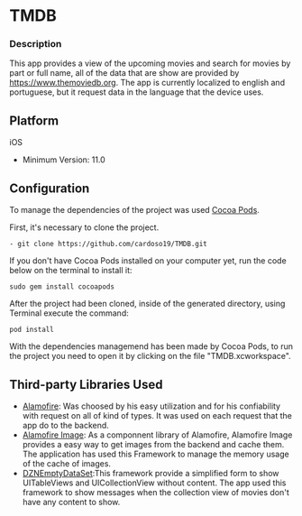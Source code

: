 # TMDB

### Description
This app provides a view of the upcoming movies and search for movies by part or full name, all of the data that are show are provided by https://www.themoviedb.org. The app is currently localized to english and portuguese, but it request data in the language that the device uses.

## Platform
iOS
- Minimum Version: 11.0

## Configuration
To manage the dependencies of the project was used [Cocoa Pods](https://cocoapods.org/).

First, it's necessary to clone the project.

`- git clone https://github.com/cardoso19/TMDB.git`

If you don't have Cocoa Pods installed on your computer yet, run the code below on the terminal to install it:

`sudo gem install cocoapods`

After the project had been cloned, inside of the generated directory, using Terminal execute the command:

`pod install`

With the dependencies managemend has been made by Cocoa Pods, to run the project you need to open it by clicking on the file "TMDB.xcworkspace".

## Third-party Libraries Used
- [Alamofire](https://github.com/Alamofire/Alamofire): Was choosed by his easy utilization and for his confiability with request on all of kind of types. It was used on each request that the app do to the backend.
- [Alamofire Image](https://github.com/Alamofire/AlamofireImage): As a componnent library of Alamofire, Alamofire Image provides a easy way to get images from the backend and cache them. The application has used this Framework to manage the memory usage of the cache of images.
- [DZNEmptyDataSet](https://github.com/dzenbot/DZNEmptyDataSet):This framework provide a simplified form to show UITableViews and UICollectionView without content. The app used this framework to show messages when the collection view of movies don't have any content to show.